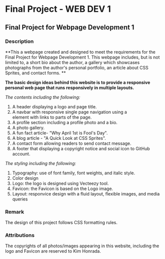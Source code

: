 # Final Project - WEB DEV 1
## Final Project for Webpage Development 1

### Description

**This a webpage created and designed to meet the requirements for the Final Project for Webpage Development 1. This webpage includes, but is not limited to, a short bio about the author, a gallery which showcases photographs from the author's personal portfolio, an article about CSS Sprites, and contact forms. **

**The basic design ideas behind this website is to provide a responsive personal web page that runs responsively in multiple layouts.**


*The contents including the following:*
  1. A header displaying a logo and page title. 
  2. A navbar with responsive single page navigation using a <nav> element with links to parts of the page.
  3. A profile section including a profile photo and a bio.
  4. A photo gallery.
  5. A fun fact article- "Why April 1st is Fool's Day".
  6. A blog article - "A Quick Look at CSS Sprites".
  7. A contact form allowing readers to send contact message.
  8. A footer that displaying a copyright notice and social icon to GitHub account.

*The styling including the following:*
  1. Typography: use of font family, font weights, and italic style.
  2. Color design
  3. Logo: the logo is designed using Vecteezy tool.
  4. Favicon: the Favicon is based on the Logo image.
  5. Layout: responvice design with a fluid layout, flexible images, and media queries
  
  ### Remark
 
  The design of this project follows CSS formatting rules.
  
  ### Attributions
  
  The copyrights of all photos/images appearing in this website, including the logo and Favicon are reserved to Kim Honrada.